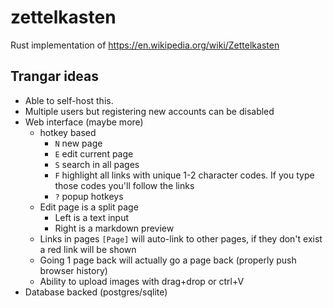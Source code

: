 # zettelkasten
Rust implementation of https://en.wikipedia.org/wiki/Zettelkasten

## Trangar ideas

- Able to self-host this.
- Multiple users but registering new accounts can be disabled
- Web interface (maybe more)
  - hotkey based
    - `N` new page
    - `E` edit current page
    - `S` search in all pages
    - `F` highlight all links with unique 1-2 character codes. If you type those codes you'll follow the links
    - `?` popup hotkeys
  - Edit page is a split page
    - Left is a text input
    - Right is a markdown preview
  - Links in pages `[Page]` will auto-link to other pages, if they don't exist a red link will be shown
  - Going 1 page back will actually go a page back (properly push browser history)
  - Ability to upload images with drag+drop or ctrl+V
- Database backed (postgres/sqlite)
